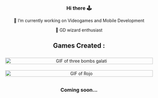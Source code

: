 <div align="center">
  
  ### Hi there 🕹️
  
  🔭 I’m currently working on Videogames and Mobile Development

  :tophat: GD wizard enthusiast

  ## Games Created :

<div style="display: flex; flex-wrap: wrap; justify-content: center; max-width: 600px; margin: auto;">
  <div style="flex: 1 1 50%; padding: 10px;">
    <a href="https://kinnaway.itch.io/three-bombs-galati">
      <img src="https://media.giphy.com/media/v1.Y2lkPTc5MGI3NjExN3Ezb2s4ZnZ3c2ZqMmh4YmRxcXk0NWt0MW5mOXNyZGJxaWxkcWppZiZlcD12MV9pbnRlcm5hbF9naWZfYnlfaWQmY3Q9Zw/FrRvW829p5q7zDYLSj/giphy-downsized-large.gif" alt="GIF of three bombs galati" style="width: 100%;">
    </a>
  </div>
  <div style="flex: 1 1 50%; padding: 10px;">
    <a href="https://kinnaway.itch.io/rojo">
      <img src="https://media.giphy.com/media/v1.Y2lkPTc5MGI3NjExc2IyMDZkNnJtcWFtbjJma3M1ZzVhN3RobjAzZGw1NTIzcXhxM2YzaSZlcD12MV9pbnRlcm5hbF9naWZfYnlfaWQmY3Q9Zw/3LWT8oT1LAg0Ik5ud8/giphy-downsized-large.gif" alt="GIF of Rojo" style="width: 100%;">
    </a>
  </div>
  <!-- Agregar más imágenes aquí -->
</div>


  ### Coming soon...

</div>
